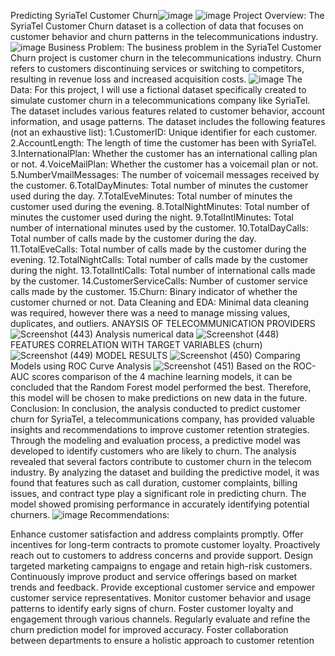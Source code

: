 Predicting SyriaTel Customer Churn![image](https://github.com/CliffShitote/dsc.-phase-3-project/assets/124627374/2dc22c2a-4921-4781-9e34-3d382655d007)
![image](https://github.com/CliffShitote/dsc.-phase-3-project/assets/124627374/a7794ee7-fa45-4948-b59b-10596201f2db)
Project Overview:
The SyriaTel Customer Churn dataset is a collection of data that focuses on customer behavior and churn patterns in the telecommunications industry. ![image](https://github.com/CliffShitote/dsc.-phase-3-project/assets/124627374/838f30fe-2ead-454a-bcfc-3d407078858b)
Business Problem: The business problem in the SyriaTel Customer Churn project is customer churn in the telecommunications industry. Churn refers to customers discontinuing services or switching to competitors, resulting in revenue loss and increased acquisition costs. ![image](https://github.com/CliffShitote/dsc.-phase-3-project/assets/124627374/8b7f3898-b13f-4070-9cbc-5d71e1e7545e)
The Data: For this project, I will use a fictional dataset specifically created to simulate customer churn in a telecommunications company like SyriaTel. The dataset includes various features related to customer behavior, account information, and usage patterns. The dataset includes the following features (not an exhaustive list):
1.CustomerID: Unique identifier for each customer.
2.AccountLength: The length of time the customer has been with SyriaTel.
3.InternationalPlan: Whether the customer has an international calling plan or not.
4.VoiceMailPlan: Whether the customer has a voicemail plan or not.
5.NumberVmailMessages: The number of voicemail messages received by the customer.
6.TotalDayMinutes: Total number of minutes the customer used during the day.
7.TotalEveMinutes: Total number of minutes the customer used during the evening.
8.TotalNightMinutes: Total number of minutes the customer used during the night.
9.TotalIntlMinutes: Total number of international minutes used by the customer.
10.TotalDayCalls: Total number of calls made by the customer during the day.
11.TotalEveCalls: Total number of calls made by the customer during the evening.
12.TotalNightCalls: Total number of calls made by the customer during the night.
13.TotalIntlCalls: Total number of international calls made by the customer.
14.CustomerServiceCalls: Number of customer service calls made by the customer.
15.Churn: Binary indicator of whether the customer churned or not.
Data Cleaning and EDA: Minimal data cleaning was required, however there was a need to manage missing values, duplicates, and outliers.
ANAYSIS OF TELECOMMUNICATION PROVIDERS ![Screenshot (443)](https://github.com/CliffShitote/dsc.-phase-3-project/assets/124627374/53ba0fc7-36b5-4aaa-bb43-6b7c35676690)
Analysis numerical data  ![Screenshot (448)](https://github.com/CliffShitote/dsc.-phase-3-project/assets/124627374/c46d98c5-9426-491f-9a6c-c5e119b2f6ca)
FEATURES CORRELATION WITH TARGET VARIABLES (churn)![Screenshot (449)](https://github.com/CliffShitote/dsc.-phase-3-project/assets/124627374/14ed1a43-e716-40c9-bbaa-907bb42b2774)
MODEL RESULTS ![Screenshot (450)](https://github.com/CliffShitote/dsc.-phase-3-project/assets/124627374/da78b605-77c7-4b44-a2f2-cc26595fd82e)
Comparing Models using ROC Curve Analysis ![Screenshot (451)](https://github.com/CliffShitote/dsc.-phase-3-project/assets/124627374/520c0ac3-446c-44f3-8eeb-5260912799a5)
Based on the ROC-AUC scores comparison of the 4 machine learning models, it can be concluded that the Random Forest model performed the best. Therefore, this model will be chosen to make predictions on new data in the future.
Conclusion: In conclusion, the analysis conducted to predict customer churn for SyriaTel, a telecommunications company, has provided valuable insights and recommendations to improve customer retention strategies. Through the modeling and evaluation process, a predictive model was developed to identify customers who are likely to churn. The analysis revealed that several factors contribute to customer churn in the telecom industry. By analyzing the dataset and building the predictive model, it was found that features such as call duration, customer complaints, billing issues, and contract type play a significant role in predicting churn. The model showed promising performance in accurately identifying potential churners.
![image](https://github.com/CliffShitote/dsc.-phase-3-project/assets/124627374/d2f3b9bf-800e-4e64-9f04-fc51defe3631)
Recommendations:

Enhance customer satisfaction and address complaints promptly.
Offer incentives for long-term contracts to promote customer loyalty.
Proactively reach out to customers to address concerns and provide support.
Design targeted marketing campaigns to engage and retain high-risk customers.
Continuously improve product and service offerings based on market trends and feedback.
Provide exceptional customer service and empower customer service representatives.
Monitor customer behavior and usage patterns to identify early signs of churn.
Foster customer loyalty and engagement through various channels.
Regularly evaluate and refine the churn prediction model for improved accuracy.
Foster collaboration between departments to ensure a holistic approach to customer retention
